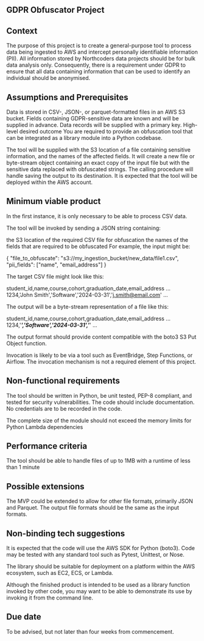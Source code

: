 ## GDPR Obfuscator Project
## Context
The purpose of this project is to create a general-purpose tool to process data being ingested to AWS and intercept personally identifiable information (PII). All information stored by Northcoders data projects should be for bulk data analysis only. Consequently, there is a requirement under GDPR to ensure that all data containing information that can be used to identify an individual should be anonymised.

## Assumptions and Prerequisites
Data is stored in CSV-, JSON-, or parquet-formatted files in an AWS S3 bucket.
Fields containing GDPR-sensitive data are known and will be supplied in advance.
Data records will be supplied with a primary key.
High-level desired outcome
You are required to provide an obfuscation tool that can be integrated as a library module into a Python codebase.

The tool will be supplied with the S3 location of a file containing sensitive information, and the names of the affected fields. It will create a new file or byte-stream object containing an exact copy of the input file but with the sensitive data replaced with obfuscated strings. The calling procedure will handle saving the output to its destination. It is expected that the tool will be deployed within the AWS account.

## Minimum viable product
In the first instance, it is only necessary to be able to process CSV data.

The tool will be invoked by sending a JSON string containing:

the S3 location of the required CSV file for obfuscation
the names of the fields that are required to be obfuscated
For example, the input might be:

{
    "file_to_obfuscate": "s3://my_ingestion_bucket/new_data/file1.csv",
    "pii_fields": ["name", "email_address"]
}

The target CSV file might look like this:

student_id,name,course,cohort,graduation_date,email_address
...
1234,'John Smith','Software','2024-03-31','j.smith@email.com'
...

The output will be a byte-stream representation of a file like this:

student_id,name,course,cohort,graduation_date,email_address
...
1234,'***','Software','2024-03-31','***'
...

The output format should provide content compatible with the boto3 S3 Put Object function.

Invocation is likely to be via a tool such as EventBridge, Step Functions, or Airflow. The invocation mechanism is not a required element of this project.

## Non-functional requirements
The tool should be written in Python, be unit tested, PEP-8 compliant, and tested for security vulnerabilities.
The code should include documentation.
No credentials are to be recorded in the code.

The complete size of the module should not exceed the memory limits for Python Lambda dependencies

## Performance criteria
The tool should be able to handle files of up to 1MB with a runtime of less than 1 minute

## Possible extensions
The MVP could be extended to allow for other file formats, primarily JSON and Parquet. The output file formats should be the same as the input formats.

## Non-binding tech suggestions
It is expected that the code will use the AWS SDK for Python (boto3). Code may be tested with any standard tool such as Pytest, Unittest, or Nose.

The library should be suitable for deployment on a platform within the AWS ecosystem, such as EC2, ECS, or Lambda.

Although the finished product is intended to be used as a library function invoked by other code, you may want to be able to demonstrate its use by invoking it from the command line.

## Due date
To be advised, but not later than four weeks from commencement.